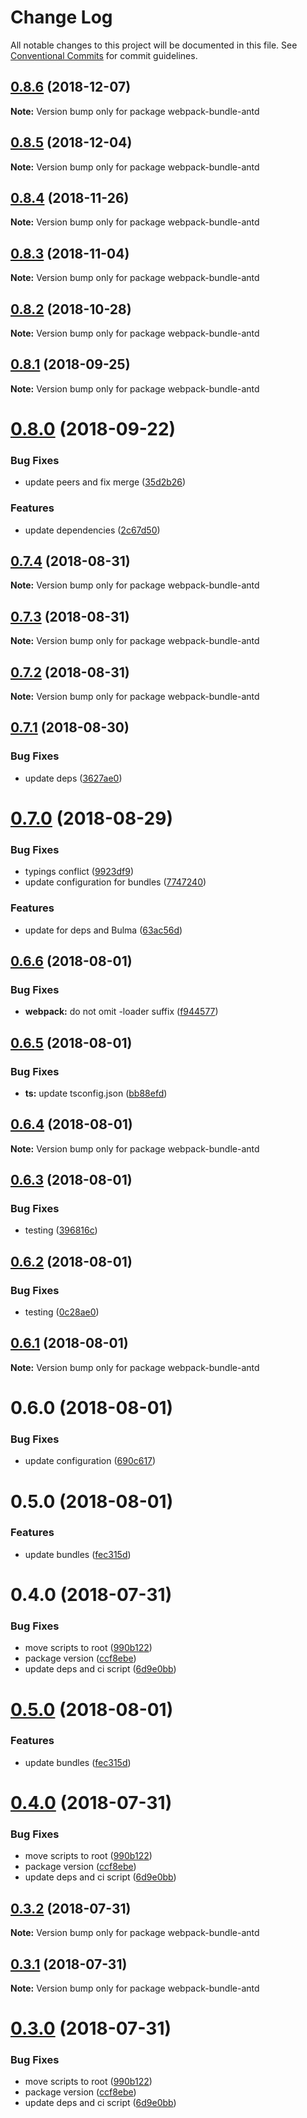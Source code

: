 # Change Log

All notable changes to this project will be documented in this file.
See [Conventional Commits](https://conventionalcommits.org) for commit guidelines.

## [0.8.6](https://github.com/izatop/webpack-bundle/compare/webpack-bundle-antd@0.8.5...webpack-bundle-antd@0.8.6) (2018-12-07)

**Note:** Version bump only for package webpack-bundle-antd





## [0.8.5](https://github.com/izatop/webpack-bundle/compare/webpack-bundle-antd@0.8.4...webpack-bundle-antd@0.8.5) (2018-12-04)

**Note:** Version bump only for package webpack-bundle-antd





## [0.8.4](https://github.com/izatop/webpack-bundle/compare/webpack-bundle-antd@0.8.3...webpack-bundle-antd@0.8.4) (2018-11-26)

**Note:** Version bump only for package webpack-bundle-antd





## [0.8.3](https://github.com/izatop/webpack-bundle/compare/webpack-bundle-antd@0.8.2...webpack-bundle-antd@0.8.3) (2018-11-04)

**Note:** Version bump only for package webpack-bundle-antd





## [0.8.2](https://github.com/izatop/webpack-bundle/compare/webpack-bundle-antd@0.8.1...webpack-bundle-antd@0.8.2) (2018-10-28)

**Note:** Version bump only for package webpack-bundle-antd





<a name="0.8.1"></a>
## [0.8.1](https://github.com/izatop/webpack-bundle/compare/webpack-bundle-antd@0.8.0...webpack-bundle-antd@0.8.1) (2018-09-25)

**Note:** Version bump only for package webpack-bundle-antd





<a name="0.8.0"></a>
# [0.8.0](https://github.com/izatop/webpack-bundle/compare/webpack-bundle-antd@0.7.4...webpack-bundle-antd@0.8.0) (2018-09-22)


### Bug Fixes

* update peers and fix merge ([35d2b26](https://github.com/izatop/webpack-bundle/commit/35d2b26))


### Features

* update dependencies ([2c67d50](https://github.com/izatop/webpack-bundle/commit/2c67d50))





<a name="0.7.4"></a>
## [0.7.4](https://github.com/izatop/webpack-bundle/compare/webpack-bundle-antd@0.7.3...webpack-bundle-antd@0.7.4) (2018-08-31)

**Note:** Version bump only for package webpack-bundle-antd





<a name="0.7.3"></a>
## [0.7.3](https://github.com/izatop/webpack-bundle/compare/webpack-bundle-antd@0.7.2...webpack-bundle-antd@0.7.3) (2018-08-31)

**Note:** Version bump only for package webpack-bundle-antd





<a name="0.7.2"></a>
## [0.7.2](https://github.com/izatop/webpack-bundle/compare/webpack-bundle-antd@0.7.1...webpack-bundle-antd@0.7.2) (2018-08-31)

**Note:** Version bump only for package webpack-bundle-antd





<a name="0.7.1"></a>
## [0.7.1](https://github.com/izatop/webpack-bundle/compare/webpack-bundle-antd@0.7.0...webpack-bundle-antd@0.7.1) (2018-08-30)


### Bug Fixes

* update deps ([3627ae0](https://github.com/izatop/webpack-bundle/commit/3627ae0))





<a name="0.7.0"></a>
# [0.7.0](https://github.com/izatop/webpack-bundle/compare/webpack-bundle-antd@0.6.6...webpack-bundle-antd@0.7.0) (2018-08-29)


### Bug Fixes

* typings conflict ([9923df9](https://github.com/izatop/webpack-bundle/commit/9923df9))
* update configuration for bundles ([7747240](https://github.com/izatop/webpack-bundle/commit/7747240))


### Features

* update for deps and Bulma ([63ac56d](https://github.com/izatop/webpack-bundle/commit/63ac56d))





<a name="0.6.6"></a>
## [0.6.6](https://github.com/izatop/webpack-bundle/compare/webpack-bundle-antd@0.6.5...webpack-bundle-antd@0.6.6) (2018-08-01)


### Bug Fixes

* **webpack:** do not omit -loader suffix ([f944577](https://github.com/izatop/webpack-bundle/commit/f944577))





<a name="0.6.5"></a>
## [0.6.5](https://github.com/izatop/webpack-bundle/compare/webpack-bundle-antd@0.6.4...webpack-bundle-antd@0.6.5) (2018-08-01)


### Bug Fixes

* **ts:** update tsconfig.json ([bb88efd](https://github.com/izatop/webpack-bundle/commit/bb88efd))





<a name="0.6.4"></a>
## [0.6.4](https://github.com/izatop/webpack-bundle/compare/webpack-bundle-antd@0.6.3...webpack-bundle-antd@0.6.4) (2018-08-01)

**Note:** Version bump only for package webpack-bundle-antd





<a name="0.6.3"></a>
## [0.6.3](https://github.com/izatop/webpack-bundle/compare/webpack-bundle-antd@0.6.2...webpack-bundle-antd@0.6.3) (2018-08-01)


### Bug Fixes

* testing ([396816c](https://github.com/izatop/webpack-bundle/commit/396816c))





<a name="0.6.2"></a>
## [0.6.2](https://github.com/izatop/webpack-bundle/compare/webpack-bundle-antd@0.6.1...webpack-bundle-antd@0.6.2) (2018-08-01)


### Bug Fixes

* testing ([0c28ae0](https://github.com/izatop/webpack-bundle/commit/0c28ae0))





<a name="0.6.1"></a>
## [0.6.1](https://github.com/izatop/webpack-bundle/compare/webpack-bundle-antd@0.6.0...webpack-bundle-antd@0.6.1) (2018-08-01)

**Note:** Version bump only for package webpack-bundle-antd





<a name="0.6.0"></a>
# 0.6.0 (2018-08-01)


### Bug Fixes

* update configuration ([690c617](https://github.com/izatop/webpack-bundle/commit/690c617))



<a name="0.5.0"></a>
# 0.5.0 (2018-08-01)


### Features

* update bundles ([fec315d](https://github.com/izatop/webpack-bundle/commit/fec315d))



<a name="0.4.0"></a>
# 0.4.0 (2018-07-31)


### Bug Fixes

* move scripts to root ([990b122](https://github.com/izatop/webpack-bundle/commit/990b122))
* package version ([ccf8ebe](https://github.com/izatop/webpack-bundle/commit/ccf8ebe))
* update deps and ci script ([6d9e0bb](https://github.com/izatop/webpack-bundle/commit/6d9e0bb))





<a name="0.5.0"></a>
# [0.5.0](https://github.com/izatop/webpack-bundle/compare/v0.4.0...v0.5.0) (2018-08-01)


### Features

* update bundles ([fec315d](https://github.com/izatop/webpack-bundle/commit/fec315d))





<a name="0.4.0"></a>
# [0.4.0](https://github.com/izatop/webpack-bundle/compare/v0.1.1...v0.4.0) (2018-07-31)


### Bug Fixes

* move scripts to root ([990b122](https://github.com/izatop/webpack-bundle/commit/990b122))
* package version ([ccf8ebe](https://github.com/izatop/webpack-bundle/commit/ccf8ebe))
* update deps and ci script ([6d9e0bb](https://github.com/izatop/webpack-bundle/commit/6d9e0bb))





<a name="0.3.2"></a>
## [0.3.2](https://github.com/izatop/webpack-bundle/compare/v0.3.1...v0.3.2) (2018-07-31)

**Note:** Version bump only for package webpack-bundle-antd





<a name="0.3.1"></a>
## [0.3.1](https://github.com/izatop/webpack-bundle/compare/v0.3.0...v0.3.1) (2018-07-31)

**Note:** Version bump only for package webpack-bundle-antd





<a name="0.3.0"></a>
# [0.3.0](https://github.com/izatop/webpack-bundle/compare/v0.1.1...v0.3.0) (2018-07-31)


### Bug Fixes

* move scripts to root ([990b122](https://github.com/izatop/webpack-bundle/commit/990b122))
* package version ([ccf8ebe](https://github.com/izatop/webpack-bundle/commit/ccf8ebe))
* update deps and ci script ([6d9e0bb](https://github.com/izatop/webpack-bundle/commit/6d9e0bb))
